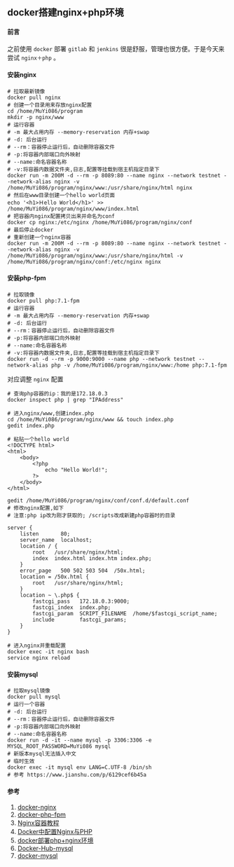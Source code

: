 ## docker搭建nginx+php环境

#### 前言
之前使用 `docker` 部署 `gitlab` 和 `jenkins` 很是舒服，管理也很方便。于是今天来尝试 `nginx＋php` 。

#### 安装nginx
```SHELL
# 拉取最新镜像
docker pull nginx
# 创建一个目录用来存放nginx配置
cd /home/MuYi086/program
mkdir -p nginx/www
# 运行容器
# -m 最大占用内存 --memory-reservation 内存+swap
# -d: 后台运行
# --rm：容器停止运行后，自动删除容器文件
# -p:将容器内部端口向外映射
# --name:命名容器名称
# -v:将容器内数据文件夹,日志,配置等挂载到宿主机指定目录下
docker run -m 200M -d --rm -p 8089:80 --name nginx --network testnet --network-alias nginx -v /home/MuYi086/program/nginx/www:/usr/share/nginx/html nginx
# 然后在www目录创建一个hello world页面
echo '<h1>Ｈello World</h1>' >> /home/MuYi086/program/nginx/www/index.html
# 把容器内nginx配置拷贝出来并命名为conf
docker cp nginx:/etc/nginx /home/MuYi086/program/nginx/conf
# 最后停止docker
# 重新创建一个nginx容器
docker run -m 200M -d --rm -p 8089:80 --name nginx --network testnet --network-alias nginx -v /home/MuYi086/program/nginx/www:/usr/share/nginx/html -v /home/MuYi086/program/nginx/conf:/etc/nginx nginx
```

#### 安装php-fpm
```SHELL
# 拉取镜像
docker pull php:7.1-fpm
# 运行容器
# -m 最大占用内存 --memory-reservation 内存+swap
# -d: 后台运行
# --rm：容器停止运行后，自动删除容器文件
# -p:将容器内部端口向外映射
# --name:命名容器名称
# -v:将容器内数据文件夹,日志,配置等挂载到宿主机指定目录下
docker run -d --rm -p 9000:9000 --name php --network testnet --network-alias php -v /home/MuYi086/program/nginx/www:/home php:7.1-fpm
```

对应调整 `nginx` 配置
```SHELL
# 查询php容器的ip：我的是172.18.0.3
docker inspect php | grep "IPAddress"

# 进入nginx/www,创建index.php
cd /home/MuYi086/program/nginx/www && touch index.php
gedit index.php

# 粘贴一个hello world
<!DOCTYPE html>
<html>
    <body>
        <?php
            echo "Hello World!";
        ?>
    </body>
</html>

gedit /home/MuYi086/program/nginx/conf/conf.d/default.conf
# 修改nginx配置,如下
# 注意:php ip改为刚才获取的; /scripts改成新建php容器时的目录

server {
    listen       80;
    server_name  localhost;
    location / {
        root   /usr/share/nginx/html;
        index  index.html index.htm index.php;
    }
    error_page   500 502 503 504  /50x.html;
    location = /50x.html {
        root   /usr/share/nginx/html;
    }
    location ~ \.php$ {
        fastcgi_pass   172.18.0.3:9000;
        fastcgi_index  index.php;
        fastcgi_param  SCRIPT_FILENAME  /home/$fastcgi_script_name;
        include        fastcgi_params;
    }
}

# 进入nginx并重载配置
docker exec -it nginx bash
service nginx reload
```

#### 安装mysql
```SHELL
# 拉取mysql镜像
docker pull mysql
# 运行一个容器
# -d: 后台运行
# --rm：容器停止运行后，自动删除容器文件
# -p:将容器内部端口向外映射
# --name:命名容器名称
docker run -d -it --name mysql -p 3306:3306 -e MYSQL_ROOT_PASSWORD=MuYi086 mysql
# 新版本mysql无法插入中文
# 临时生效
docker exec -it mysql env LANG=C.UTF-8 /bin/sh
# 参考 https://www.jianshu.com/p/6129cef6b45a
```

#### 参考
1. [docker-nginx](https://hub.docker.com/_/nginx/ 'docker-nginx')
1. [docker-php-fpm](https://hub.docker.com/r/crunchgeek/php-fpm 'docker-php-fpm')
1. [Nginx容器教程](https://www.ruanyifeng.com/blog/2018/02/nginx-docker.html 'Nginx容器教程')
1. [Docker中配置Nginx与PHP](https://segmentfault.com/a/1190000011637451 'Docker中配置Nginx与PHP')
1. [docker部署php+nginx环境](https://juejin.im/post/5b20cf9ef265da6dfd1a7fcb 'docker部署php+nginx环境')
1. [Docker-Hub-mysql](https://hub.docker.com/_/mysql/ 'Docker-Hub-mysql')
1. [docker-mysql](https://www.cnblogs.com/xiangzideheiniu/p/11804156.html 'docker-mysql')